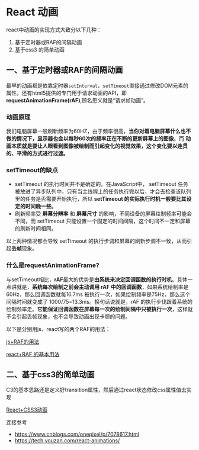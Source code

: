 # React 动画

react中动画的实现方式大致分以下几种：

1. 基于定时器或RAF的间隔动画
2. 基于css3 的简单动画

## 一、基于定时器或RAF的间隔动画

最早的动画都是依靠定时器`setInterval`、`setTimeout`直接通过修改DOM元素的属性。还有html5提供的专门用于请求动画的API，即**requestAnimationFrame(rAF)**,顾名思义就是“请求帧动画”。

### 动画原理

我们电脑屏幕一般刷新频率为60HZ，由于频率很高，**当你对着电脑屏幕什么也不做的情况下，显示器也会以每秒60次的频率正在不断的更新屏幕上的图像**。而 **动画本质就是要让人眼看到图像被绘制而引起变化的视觉效果，这个变化要以连贯的、平滑的方式进行过渡。** 

### setTimeout的缺点

- setTimeout 的执行时间并不是确定的。在JavaScript中， setTimeout 任务被放进了异步队列中，只有当主线程上的任务执行完以后，才会去检查该队列里的任务是否需要开始执行，所以 **setTimeout 的实际执行时机一般要比其设定的时间晚一些。**
- 刷新频率受 **屏幕分辨率** 和 **屏幕尺寸** 的影响，不同设备的屏幕绘制频率可能会不同，而 setTimeout 只能设置一个固定的时间间隔，这个时间不一定和屏幕的刷新时间相同。

以上两种情况都会导致 setTimeout 的执行步调和屏幕的刷新步调不一致，从而引起**丢帧**现象。

### 什么是requestAnimationFrame?

与setTimeout相比，**rAF**最大的优势是**由系统来决定回调函数的执行时机**。具体一点讲就是，**系统每次绘制之前会主动调用 rAF 中的回调函数**，如果系统绘制率是 60Hz，那么回调函数就每16.7ms 被执行一次，如果绘制频率是75Hz，那么这个间隔时间就变成了 1000/75=13.3ms。换句话说就是，rAF 的执行步伐跟着系统的绘制频率走。**它能保证回调函数在屏幕每一次的绘制间隔中只被执行一次**，这样就不会引起丢帧现象，也不会导致动画出现卡顿的问题。

以下是分别用js、react写的两个RAF的用法：

[js+RAF的用法](https://jsfiddle.net/studentHu/b670mk9g/)

[react+RAF 的基本用法](https://jsfiddle.net/studentHu/Lkd21osm/)

## 二、基于css3的简单动画

C3的基本思路还是定义好transition属性，然后通过react状态修改css属性值去实现

[React+CSS3动画](https://jsfiddle.net/studentHu/dx1pa548/)















连接参考

- https://www.cnblogs.com/onepixel/p/7078617.html
- https://tech.youzan.com/react-animations/